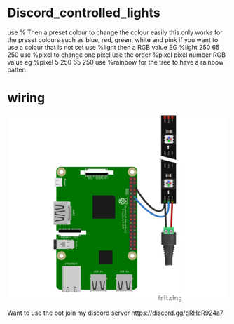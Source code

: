 # Discord_controlled_lights

use % Then a preset colour to change the colour easily this only works for the preset colours such as blue, red, green, white and pink
if you want to use a colour that is not set use %light then a RGB value EG %light 250 65 250
use %pixel to change one pixel use the order %pixel pixel number RGB value eg  %pixel 5 250 65 250
use %rainbow for the tree to have a rainbow patten

# wiring 

![Wire](https://github.com/MichaelMediaGroup/Discord_controlled_lights/blob/main/Wiring%20guide.jpg?raw=true "wiring")


Want to use the bot join my discord server https://discord.gg/qRHcR924a7
